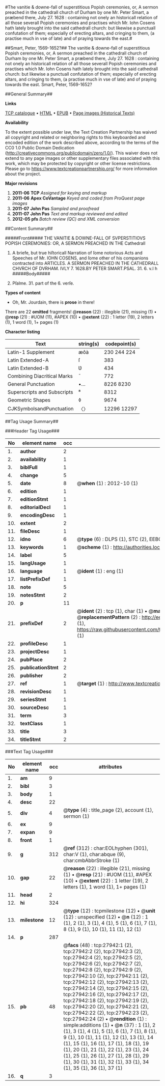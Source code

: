 #The vanitie & downe-fall of superstitious Popish ceremonies, or, A sermon preached in the cathedrall church of Durham by one Mr. Peter Smart, a præbend there, July 27. 1628 : containing not onely an historicall relation of all those severall Popish ceremonies and practises which Mr. Iohn Cosens hath lately brought into the said cathedrall church: but likewise a punctuall confutation of them; especially of erecting altars, and cringing to them, (a practise much in vse of late) and of praying towards the east.#

##Smart, Peter, 1569-1652?##
The vanitie & downe-fall of superstitious Popish ceremonies, or, A sermon preached in the cathedrall church of Durham by one Mr. Peter Smart, a præbend there, July 27. 1628 : containing not onely an historicall relation of all those severall Popish ceremonies and practises which Mr. Iohn Cosens hath lately brought into the said cathedrall church: but likewise a punctuall confutation of them; especially of erecting altars, and cringing to them, (a practise much in vse of late) and of praying towards the east.
Smart, Peter, 1569-1652?

##General Summary##

**Links**

[TCP catalogue](http://www.ota.ox.ac.uk/tcp/)  • 
[HTML](http://tei.it.ox.ac.uk/tcp/Texts-HTML/free/A12/A12324.html)  • 
[EPUB](http://tei.it.ox.ac.uk/tcp/Texts-EPUB/free/A12/A12324.epub) • 
[Page images (Historical Texts)](https://historicaltexts.jisc.ac.uk/eebo-29401382e)

**Availability**

To the extent possible under law, the Text Creation Partnership has waived all copyright and related or neighboring rights to this keyboarded and encoded edition of the work described above, according to the terms of the CC0 1.0 Public Domain Dedication (http://creativecommons.org/publicdomain/zero/1.0/). This waiver does not extend to any page images or other supplementary files associated with this work, which may be protected by copyright or other license restrictions. Please go to https://www.textcreationpartnership.org/ for more information about the project.

**Major revisions**

1. __2011-06__ __TCP__ *Assigned for keying and markup*
1. __2011-06__ __Apex CoVantage__ *Keyed and coded from ProQuest page images*
1. __2011-07__ __John Pas__ *Sampled and proofread*
1. __2011-07__ __John Pas__ *Text and markup reviewed and edited*
1. __2012-05__ __pfs__ *Batch review (QC) and XML conversion*

##Content Summary##

#####Front#####
THE VANITIE & DOWNE-FALL OF SVPERSTITIOVS POPISH CEREMONIES: OR, A SERMON PREACHED IN THE Cathedrall
1. A briefe, but true hiſtoricall Narration of ſome notorious Acts and Speeches of Mr. IOHN COSENS, and ſome other of his companions contracted into ARTICLES.
A SERMON PREACHED IN THE CATHEDRALL CHVRCH OF DVRHAM. IVLY 7. 1628.BY PETER SMART.PSAL. 31. 6. v.I h
#####Body#####

1. Pſalme. 31. part of the 6. verſe.

**Types of content**

  * Oh, Mr. Jourdain, there is **prose** in there!

There are 22 **omitted** fragments! 
 @__reason__ (22) : illegible (21), missing (1)  •  @__resp__ (21) : #UOM (11), #APEX (10)  •  @__extent__ (22) : 1 letter (19), 2 letters (1), 1 word (1), 1+ pages (1)

**Character listing**


|Text|string(s)|codepoint(s)|
|---|---|---|
|Latin-1 Supplement|æôà|230 244 224|
|Latin Extended-A|ſ|383|
|Latin Extended-B|Ʋ|434|
|Combining             Diacritical Marks|̄|772|
|General Punctuation|•…|8226 8230|
|Superscripts             and Subscripts|⁸|8312|
|Geometric Shapes|◊|9674|
|CJKSymbolsandPunctuation|〈〉|12296 12297|

##Tag Usage Summary##

###Header Tag Usage###

|No|element name|occ|attributes|
|---|---|---|---|
|1.|__author__|2||
|2.|__availability__|1||
|3.|__biblFull__|1||
|4.|__change__|5||
|5.|__date__|8| @__when__ (1) : 2012-10 (1)|
|6.|__edition__|1||
|7.|__editionStmt__|1||
|8.|__editorialDecl__|1||
|9.|__encodingDesc__|1||
|10.|__extent__|2||
|11.|__fileDesc__|1||
|12.|__idno__|6| @__type__ (6) : DLPS (1), STC (2), EEBO-CITATION (1), OCLC (1), VID (1)|
|13.|__keywords__|1| @__scheme__ (1) : http://authorities.loc.gov/ (1)|
|14.|__label__|5||
|15.|__langUsage__|1||
|16.|__language__|1| @__ident__ (1) : eng (1)|
|17.|__listPrefixDef__|1||
|18.|__note__|5||
|19.|__notesStmt__|2||
|20.|__p__|11||
|21.|__prefixDef__|2| @__ident__ (2) : tcp (1), char (1)  •  @__matchPattern__ (2) : ([0-9\-]+):([0-9IVX]+) (1), (.+) (1)  •  @__replacementPattern__ (2) : http://eebo.chadwyck.com/downloadtiff?vid=$1&page=$2 (1), https://raw.githubusercontent.com/textcreationpartnership/Texts/master/tcpchars.xml#$1 (1)|
|22.|__profileDesc__|1||
|23.|__projectDesc__|1||
|24.|__pubPlace__|2||
|25.|__publicationStmt__|2||
|26.|__publisher__|2||
|27.|__ref__|1| @__target__ (1) : http://www.textcreationpartnership.org/docs/. (1)|
|28.|__revisionDesc__|1||
|29.|__seriesStmt__|1||
|30.|__sourceDesc__|1||
|31.|__term__|3||
|32.|__textClass__|1||
|33.|__title__|3||
|34.|__titleStmt__|2||


###Text Tag Usage###

|No|element name|occ|attributes|
|---|---|---|---|
|1.|__am__|9||
|2.|__bibl__|3||
|3.|__body__|1||
|4.|__desc__|22||
|5.|__div__|4| @__type__ (4) : title_page (2), account (1), sermon (1)|
|6.|__ex__|9||
|7.|__expan__|9||
|8.|__front__|1||
|9.|__g__|312| @__ref__ (312) : char:EOLhyphen (301), char:V (1), char:abque (9), char:cmbAbbrStroke (1)|
|10.|__gap__|22| @__reason__ (22) : illegible (21), missing (1)  •  @__resp__ (21) : #UOM (11), #APEX (10)  •  @__extent__ (22) : 1 letter (19), 2 letters (1), 1 word (1), 1+ pages (1)|
|11.|__head__|2||
|12.|__hi__|324||
|13.|__milestone__|12| @__type__ (12) : tcpmilestone (12)  •  @__unit__ (12) : unspecified (12)  •  @__n__ (12) : 1 (1), 2 (1), 3 (1), 4 (1), 5 (1), 6 (1), 7 (1), 8 (1), 9 (1), 10 (1), 11 (1), 12 (1)|
|14.|__p__|287||
|15.|__pb__|48| @__facs__ (48) : tcp:27942:1 (2), tcp:27942:2 (2), tcp:27942:3 (2), tcp:27942:4 (2), tcp:27942:5 (2), tcp:27942:6 (2), tcp:27942:7 (2), tcp:27942:8 (2), tcp:27942:9 (2), tcp:27942:10 (2), tcp:27942:11 (2), tcp:27942:12 (2), tcp:27942:13 (2), tcp:27942:14 (2), tcp:27942:15 (2), tcp:27942:16 (2), tcp:27942:17 (2), tcp:27942:18 (2), tcp:27942:19 (2), tcp:27942:20 (2), tcp:27942:21 (2), tcp:27942:22 (2), tcp:27942:23 (2), tcp:27942:24 (2)  •  @__rendition__ (1) : simple:additions (1)  •  @__n__ (37) : 1 (1), 2 (1), 3 (1), 4 (1), 5 (1), 6 (1), 7 (1), 8 (1), 9 (1), 10 (1), 11 (1), 12 (1), 13 (1), 14 (1), 15 (1), 16 (1), 17 (1), 18 (1), 19 (1), 20 (1), 21 (1), 22 (1), 23 (1), 24 (1), 25 (1), 26 (1), 27 (1), 28 (1), 29 (1), 30 (1), 31 (1), 32 (1), 33 (1), 34 (1), 35 (1), 36 (1), 37 (1)|
|16.|__q__|3||
